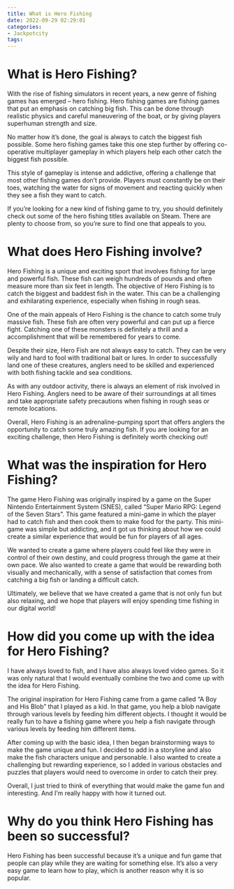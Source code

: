 ```yaml
---
title: What is Hero Fishing 
date: 2022-09-29 02:29:01
categories:
- Jackpotcity
tags:
---
```



#  What is Hero Fishing? 

With the rise of fishing simulators in recent years, a new genre of fishing games has emerged – hero fishing. Hero fishing games are fishing games that put an emphasis on catching big fish. This can be done through realistic physics and careful maneuvering of the boat, or by giving players superhuman strength and size.

No matter how it’s done, the goal is always to catch the biggest fish possible. Some hero fishing games take this one step further by offering co-operative multiplayer gameplay in which players help each other catch the biggest fish possible.

This style of gameplay is intense and addictive, offering a challenge that most other fishing games don’t provide. Players must constantly be on their toes, watching the water for signs of movement and reacting quickly when they see a fish they want to catch.

If you’re looking for a new kind of fishing game to try, you should definitely check out some of the hero fishing titles available on Steam. There are plenty to choose from, so you’re sure to find one that appeals to you.

#  What does Hero Fishing involve? 

Hero Fishing is a unique and exciting sport that involves fishing for large and powerful fish. These fish can weigh hundreds of pounds and often measure more than six feet in length. The objective of Hero Fishing is to catch the biggest and baddest fish in the water. This can be a challenging and exhilarating experience, especially when fishing in rough seas. 

One of the main appeals of Hero Fishing is the chance to catch some truly massive fish. These fish are often very powerful and can put up a fierce fight. Catching one of these monsters is definitely a thrill and a accomplishment that will be remembered for years to come. 

Despite their size, Hero Fish are not always easy to catch. They can be very wily and hard to fool with traditional bait or lures. In order to successfully land one of these creatures, anglers need to be skilled and experienced with both fishing tackle and sea conditions. 

As with any outdoor activity, there is always an element of risk involved in Hero Fishing. Anglers need to be aware of their surroundings at all times and take appropriate safety precautions when fishing in rough seas or remote locations. 

Overall, Hero Fishing is an adrenaline-pumping sport that offers anglers the opportunity to catch some truly amazing fish. If you are looking for an exciting challenge, then Hero Fishing is definitely worth checking out!

#  What was the inspiration for Hero Fishing? 

The game Hero Fishing was originally inspired by a game on the Super Nintendo Entertainment System (SNES), called “Super Mario RPG: Legend of the Seven Stars”. This game featured a mini-game in which the player had to catch fish and then cook them to make food for the party. This mini-game was simple but addicting, and it got us thinking about how we could create a similar experience that would be fun for players of all ages.

We wanted to create a game where players could feel like they were in control of their own destiny, and could progress through the game at their own pace. We also wanted to create a game that would be rewarding both visually and mechanically, with a sense of satisfaction that comes from catching a big fish or landing a difficult catch.

Ultimately, we believe that we have created a game that is not only fun but also relaxing, and we hope that players will enjoy spending time fishing in our digital world!

#  How did you come up with the idea for Hero Fishing?

I have always loved to fish, and I have also always loved video games. So it was only natural that I would eventually combine the two and come up with the idea for Hero Fishing.

The original inspiration for Hero Fishing came from a game called “A Boy and His Blob” that I played as a kid. In that game, you help a blob navigate through various levels by feeding him different objects. I thought it would be really fun to have a fishing game where you help a fish navigate through various levels by feeding him different items.

After coming up with the basic idea, I then began brainstorming ways to make the game unique and fun. I decided to add in a storyline and also make the fish characters unique and personable. I also wanted to create a challenging but rewarding experience, so I added in various obstacles and puzzles that players would need to overcome in order to catch their prey.

Overall, I just tried to think of everything that would make the game fun and interesting. And I’m really happy with how it turned out.

#  Why do you think Hero Fishing has been so successful?

Hero Fishing has been successful because it’s a unique and fun game that people can play while they are waiting for something else. It’s also a very easy game to learn how to play, which is another reason why it is so popular.